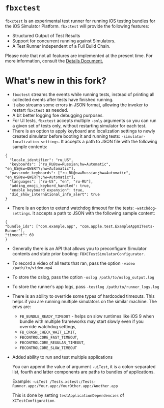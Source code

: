 # `fbxctest`

`fbxctest` is an experimental test runner for running iOS testing bundles for the iOS Simulator Platform. `fbxctest` will provide the following features:
- Structured Output of Test Results
- Support for concurrent running against Simulators.
- A Test Runner independent of a Full Build Chain.

Please note that not all features are implemented at the present time. For more information, consult the [Details Document.](Documentation/Details.md)

# What's new in this fork?

- `fbxctest` streams the events while running tests, instead of printing all collected events after tests have finished running.
- It also streams some errors in JSON format, allowing the invoker to restart `fbxctest` as needed.
- A bit better logging foe debugging purposes.
- For UI tests, `fbxctest` accepts multiple `-only` arguments so you can run a given set of tests only, without restarting simulator for each test.
- There is an option to apply keyboard and localization settings to newly created simulator before booting it and running tests: `-simulator-localization-settings`. It accepts a path to JSON file with the following sample contents:

```
{
  "locale_identifier": "ru_US",
  "keyboards": ["ru_RU@sw=Russian;hw=Automatic", "en_US@sw=QWERTY;hw=Automatic"],
  "passcode_keyboards": ["ru_RU@sw=Russian;hw=Automatic", "en_US@sw=QWERTY;hw=Automatic"],
  "languages": ["ru-US", "en", "ru-RU"],
  "adding_emoji_keybord_handled": true,
  "enable_keyboard_expansion": true,
  "did_show_international_info_alert": true
}
```

- There is an option to extend watchdog timeout for the tests: `-watchdog-settings`. It accepts a path to JSON with the following sample content:

```
{
"bundle_ids": ["com.example.app", "com.apple.test.ExampleAppUITests-Runner"],
"timeout": 60
}
```

- Generally there is an API that allows you to preconfigure Simulator contents and state prior booting: `FBXCTestSimulatorConfigurator`.
- To record a video of all tests that ran, pass the option `-video /path/to/video.mp4`
- To store the oslog, pass the option `-oslog /path/to/oslog_output.log`
- To store the runner's app logs, pass `-testlog /path/to/runner_logs.log`
- There is an ability to override some types of hardcoded timeouts. This helps if you are running multiple simulators on the similar machine. The envs are: 
    - `FB_BUNDLE_READY_TIMEOUT` - helps on slow runtimes like iOS 9 when bundle with multiple frameworks may start slowly even if you override watchdog settings, 
    - `FB_CRASH_CHECK_WAIT_LIMIT`,
    - `FBCONTROLCORE_FAST_TIMEOUT`,
    - `FBCONTROLCORE_REGULAR_TIMEOUT`,
    - `FBCONTROLCORE_SLOW_TIMEOUT`

- Added ability to run and test multiple applications

    You can append the value of argument `-uiTest`, it is a colon-separated list, fourth and latter components are paths to bundles of applications.
    
    Example: `-uiTest /Tests.xctest:/Tests-Runner.app:/Your.app:/YourOther.app:/Another.app`
    
    This is done by setting `testApplicationDependencies` of `XCTestConfiguration`.